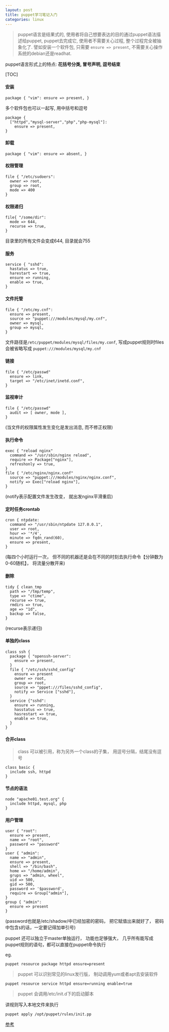 ```yaml
---
layout: post
title: puppet学习笔记入门
categories: linux
---
```


> puppet语言是结果式的, 使用者将自己想要表达的目的通过puppet语法描述给puppet, puppet去完成它, 使用者不需要关心过程, 整个过程完全被抽象化了. 譬如安装一个软件包, 只需要 `ensure => present`, 不需要关心操作系统的debian还是readhat.

puppet语言形式上的特点: **花括号分类, 冒号声明, 逗号结束**

[TOC]

#### 安装

```shell
package { "vim": ensure => present, }
```

多个软件包也可以一起写, 用中括号和逗号

```shell
package {
  ["httpd","mysql-server","php","php-mysql"]:
  	ensure => present,
}
```

#### 卸载

```shell
package { "vim": ensure => absent, }
```

#### 权限管理

```shell
file { "/etc/sudoers":
  owner => root,
  group => root,
  mode => 400
}
```

#### 权限递归

```shell
file{ "/some/dir":
  mode => 644,
  recurse => true,
}
```

目录里的所有文件会变成644, 目录就会755

#### 服务

```shell
service { "sshd":
  hastatus => true,
  harestart => true,
  ensure => running,
  enable => true,
}
```

#### 文件托管

```shel
file { "/etc/my.cnf":
  ensure => present,
  source => "puppet:///modules/mysql/my.cnf",
  owner => mysql,
  group => mysql,
}
```

文件路径是`/etc/puppet/modules/mysql/files/my.conf`, 写成puppet规则时files会被省略写成 `puppet:///modules/mysql/my.cnf`

#### 链接

```shell
file { "/etc/passwd"
  ensure => link,
  target => "/etc/inet/inetd.conf",
}
```

#### 监视审计

```shell
file { "/etc/passwd"
  audit => [ owner, mode ],
}
```

(当文件的权限属性发生变化是发出消息, 而不修正权限)

#### 执行命令

```shell
exec { "reload nginx"
  command => "/usr/sbin/nginx reload",
  require => Package["nginx"],
  refreshonly => true,
}
file { "/etc/nginx/nginx.conf"
  source => "puppet:///modules/nginx/nginx.conf",
  notify => Exec["reload nginx"],
}
```

(notify表示配置文件发生改变， 就出发nginx平滑重启)

#### 定时任务crontab

```shell
cron { ntpdate:
  command => "/usr/sbin/ntpdate 127.0.0.1",
  user => root,
  hour => '*/4',
  minute => fqdn_rand(60),
  ensure => present,
}
```

(每四个小时运行一次， 但不同的机器还是会在不同的时刻去执行命令【分钟数为0-60随机】， 将流量分散开来)

#### 删除

```shell
tidy { clean_tmp
  path => "/tmp/temp",
  type => "ctime",
  recurse => true,
  rmdirs => true,
  age => "1d",
  backup => false,
}
```

(recurse表示递归)

#### 单独的class

```shell
class ssh {
  package { "openssh-server":
    ensure => present,
  }
  file { "/etc/ssh/sshd_config"
    ensure => present
    owner => root,
    group => root,
    source => "pppet:///files/sshd_config",
    notify => Service ["sshd"],
  }
  service {"sshd":
    ensure => running,
    hasstatus => true,
    hasrestart => true,
    enable => true,
  }
}
```

#### 合并class

> class 可以被引用，称为另外一个class的子集， 用逗号分隔，结尾没有逗号

```shell
class basic {
  include ssh, httpd
}
```

#### 节点的语法

```shell
node "apache01.test.org" {
  include httpd, mysql, php
}
```

#### 用户管理

```shell
user { "root":
  ensure => present,
  name => "root",
  password => "password"
}
user { "admin":
  name => "admin",
  ensure => present,
  shell => "/bin/bash",
  home => "/home/admin",
  grups => "admin, wheel",
  uid => 500,
  gid => 500,
  password => '$password',
  require => Group["admin"],
}
group { "admin":
  ensure => present
}

```

(password也就是/etc/shadow/中已经加密的密码， 把它赋值出来就好了， 密码中包含`$`的话，一定要记得加单引号)

puppet 还可以独立于master单独运行， 功能也足够强大， 几乎所有能写成puppet规则的语句，都可以直接在puppet命令执行

eg.

```shell
puppet resource package httpd ensure=present
```

> puppet 可以识别常见的linux发行版， 制动调用yum或者apt去安装软件

```shell
puppet resource service httpd ensure=running enable=true
```

> puppet 会调用/etc/init.d下的启动脚本

讲规则写入本地文件来执行

```shell
puppet apply /opt/puppet/rules/init.pp
```

[参考](http://purplegrape.blog.51cto.com/1330104/946362)
